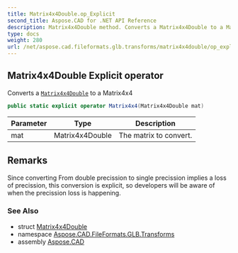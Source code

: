 ```yaml
---
title: Matrix4x4Double.op_Explicit
second_title: Aspose.CAD for .NET API Reference
description: Matrix4x4Double method. Converts a Matrix4x4Double to a Matrix4x4
type: docs
weight: 280
url: /net/aspose.cad.fileformats.glb.transforms/matrix4x4double/op_explicit/
---
```

## Matrix4x4Double Explicit operator

Converts a [`Matrix4x4Double`](../) to a Matrix4x4

```csharp
public static explicit operator Matrix4x4(Matrix4x4Double mat)
```

| Parameter | Type | Description |
| --- | --- | --- |
| mat | Matrix4x4Double | The matrix to convert. |

## Remarks

Since converting From double precission to single precission implies a loss of precission, this conversion is explicit, so developers will be aware of when the precission loss is happening.

### See Also

* struct [Matrix4x4Double](../)
* namespace [Aspose.CAD.FileFormats.GLB.Transforms](../../matrix4x4double/)
* assembly [Aspose.CAD](../../../)


